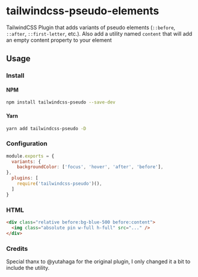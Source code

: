 # tailwindcss-pseudo-elements

TailwindCSS Plugin that adds variants of pseudo elements (`::before`, `::after`, `::first-letter`, etc.).
Also add a utility named `content` that will add an empty content property to your element

## Usage

### Install

#### NPM
```sh
npm install tailwindcss-pseudo --save-dev
```

#### Yarn
```sh
yarn add tailwindcss-pseudo -D
```

### Configuration

```js
module.exports = {
  variants: {
    backgroundColor: ['focus', 'hover', 'after', 'before'],
},
  plugins: [
    require('tailwindcss-pseudo')(),
  ]
}
```

### HTML

```html
<div class="relative before:bg-blue-500 before:content">
  <img class="absolute pin w-full h-full" src="..." />
</div>
```

### Credits

Special thanx to @yutahaga for the original plugin, I only changed it a bit to include the utility.